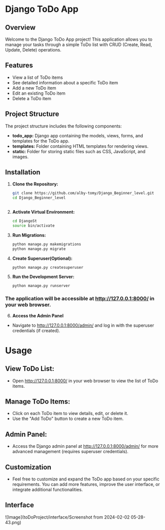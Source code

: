 # Django ToDo App

## Overview

Welcome to the Django ToDo App project! This application allows you to manage your tasks through a simple ToDo list with CRUD (Create, Read, Update, Delete) operations.

## Features

- View a list of ToDo items
- See detailed information about a specific ToDo item
- Add a new ToDo item
- Edit an existing ToDo item
- Delete a ToDo item

## Project Structure

The project structure includes the following components:

- **todo_app:** Django app containing the models, views, forms, and templates for the ToDo app.
- **templates:** Folder containing HTML templates for rendering views.
- **static:** Folder for storing static files such as CSS, JavaScript, and images.

## Installation

1. **Clone the Repository:**
   ```bash
   git clone https://github.com/alby-tomy/Django_Beginner_level.git
   cd Django_Beginner_level
  
2. **Activate Virtual Environment:**
   ```bash
   cd DjangoSt
   source bin/activate
3. **Run Migrations:**
   ```bash
   python manage.py makemigrations
   python manage.py migrate
4. **Create Superuser(Optional):**
   ```bash
   python manage.py createsuperuser
5. **Run the Development Server:**
   ```bash
   python manage.py runserver
  ### The application will be accessible at http://127.0.0.1:8000/ in your web browser.
6. **Access the Admin Panel**
- Navigate to http://127.0.0.1:8000/admin/ and log in with the superuser credentials (if created).



# **Usage**
## View ToDo List:

- Open http://127.0.0.1:8000/ in your web browser to view the list of ToDo items.

## Manage ToDo Items:
- Click on each ToDo item to view details, edit, or delete it.
- Use the "Add ToDo" button to create a new ToDo item.

## Admin Panel:
- Access the Django admin panel at http://127.0.0.1:8000/admin/ for more advanced management (requires superuser credentials).

## Customization
- Feel free to customize and expand the ToDo app based on your specific requirements. You can add more features, improve the user interface, or integrate additional functionalities.

## Interface
![Image](toDoProject/interface/Screenshot from 2024-02-02 05-28-43.png)

   

